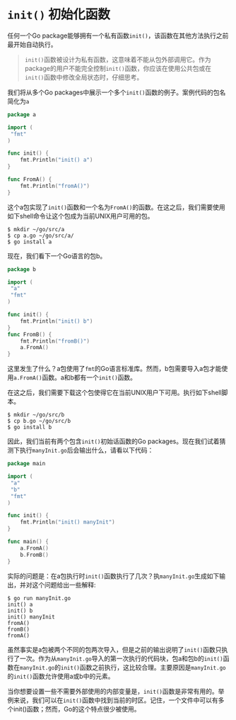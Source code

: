 # `init()` 初始化函数

任何一个Go package能够拥有一个私有函数`init()`，该函数在其他方法执行之前最开始自动执行。

> `init()`函数被设计为私有函数，这意味着不能从包外部调用它。作为package的用户不能完全控制`init()`函数，你应该在使用公共包或在`init()`函数中修改全局状态时，仔细思考。

我们将从多个Go packages中展示一个多个`init()`函数的例子。案例代码的包名简化为`a`

```go
package a

import (
 "fmt"
)

func init() {
    fmt.Println("init() a")
}

func FromA() {
    fmt.Println("fromA()")
}
```

这个a包实现了`init()`函数和一个名为`FromA()`的函数。在这之后，我们需要使用如下shell命令让这个包成为当前UNIX用户可用的包。

```shell
$ mkdir ~/go/src/a
$ cp a.go ~/go/src/a/
$ go install a
```
现在，我们看下一个Go语言的包b。

```go
package b

import (
 "a"
 "fmt"
)

func init() {
    fmt.Println("init() b")
}
func FromB() {
    fmt.Println("fromB()")
    a.FromA()
}
```

这里发生了什么？a包使用了`fmt`的Go语言标准库。然而，b包需要导入a包才能使用`a.FromA()`函数。a和b都有一个`init()`函数。

在这之后，我们需要下载这个包使得它在当前UNIX用户下可用。执行如下shell脚本。

```shell
$ mkdir ~/go/src/b
$ cp b.go ~/go/src/b
$ go install b
```

因此，我们当前有两个包含`init()`初始话函数的Go packages。现在我们试着猜测下执行`manyInit.go`后会输出什么，请看以下代码：

```go
package main

import (
 "a"
 "b"
 "fmt"
)

func init() {
    fmt.Println("init() manyInit")
}

func main() {
    a.FromA()
    b.FromB()
}
```

实际的问题是：在a包执行时`init()`函数执行了几次？执`manyInit.go`生成如下输出，并对这个问题给出一些解释:

```shell
$ go run manyInit.go
init() a
init() b
init() manyInit
fromA()
fromB()
fromA()
```

虽然事实是a包被两个不同的包两次导入，但是之前的输出说明了`init()`函数只执行了一次。作为从`manyInit.go`导入的第一次执行的代码块，包a和包b的`init()`函数在`manyInit.go`的`init()`函数之前执行，这比较合理。主要原因是`manyInit.go`的`init()`函数允许使用a或b中的元素。

当你想要设置一些不需要外部使用的内部变量是，`init()`函数是非常有用的。举例来说，我们可以在`init()`函数中找到当前的时区。记住，一个文件中可以有多个init()函数；然而，Go的这个特点很少被使用。
